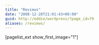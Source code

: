 ```yaml
---
title: "Reviews"
date: "2008-12-28T21:01:43+00:00"
guid: http://eddie/wordpress/?page_id=79
aliases: /reviews/
---
```


\[pagelist\_ext show\_first\_image="1"\]
